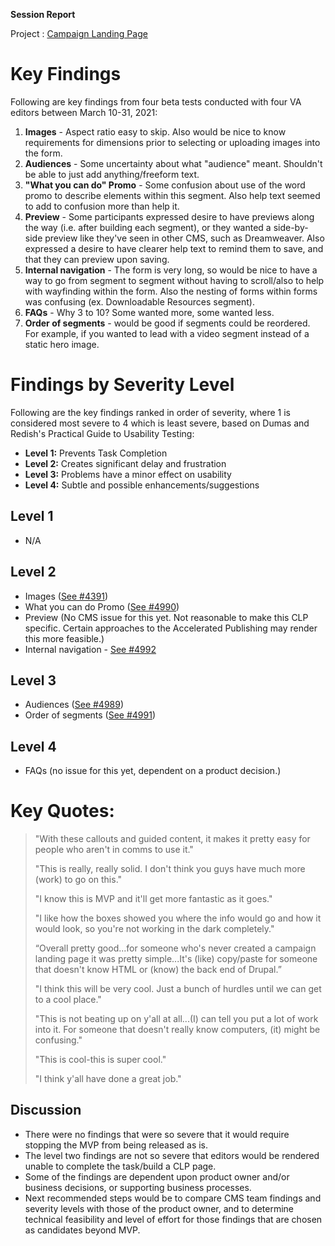 **Session Report**

Project : [Campaign Landing Page](https://github.com/department-of-veterans-affairs/va.gov-team/tree/master/products/content/tier-2-content-IA-and-design/campaign-landing-page-templates)

# Key Findings

Following are key findings from four beta tests conducted with four VA editors between March 10-31, 2021:

1. **Images** - Aspect ratio easy to skip. Also would be nice to know requirements for dimensions prior to selecting or uploading images into the form. 
2. **Audiences** - Some uncertainty about what "audience" meant. Shouldn't be able to just add anything/freeform text. 
3. **"What you can do" Promo** - Some confusion about use of the word promo to describe elements within this segment. Also help text seemed to add to confusion more than help it. 
4. **Preview** - Some participants expressed desire to have previews along the way (i.e. after building each segment), or they wanted a side-by-side preview like they've seen in other CMS, such as Dreamweaver. Also expressed a desire to have clearer help text to remind them to save, and that they can preview upon saving.
5. **Internal navigation** - The form is very long, so would be nice to have a way to go from segment to segment without having to scroll/also to help with wayfinding within the form. Also the nesting of forms within forms was confusing (ex. Downloadable Resources segment). 
6. **FAQs** - Why 3 to 10? Some wanted more, some wanted less. 
7. **Order of segments** - would be good if segments could be reordered. For example, if you wanted to lead with a video segment instead of a static hero image. 

# Findings by Severity Level

Following are the key findings ranked in order of severity, where 1 is considered most severe to 4 which is least severe, based on Dumas and Redish's Practical Guide to Usability Testing: 

* **Level 1:** Prevents Task Completion
* **Level 2:** Creates significant delay and frustration
* **Level 3:** Problems have a minor effect on usability
* **Level 4:** Subtle and possible enhancements/suggestions

## Level 1

* N/A
 
## Level 2

* Images ([See #4391](https://github.com/department-of-veterans-affairs/va.gov-cms/issues/4391))
* What you can do Promo ([See #4990](https://github.com/department-of-veterans-affairs/va.gov-cms/issues/4990))
* Preview (No CMS issue for this yet. Not reasonable to make this CLP specific. Certain approaches to the Accelerated Publishing may render this more feasible.)
* Internal navigation - [See #4992](https://github.com/department-of-veterans-affairs/va.gov-cms/issues/4992)

## Level 3

* Audiences ([See #4989](https://github.com/department-of-veterans-affairs/va.gov-cms/issues/4989))
* Order of segments ([See #4991](https://github.com/department-of-veterans-affairs/va.gov-cms/issues/4991))

## Level 4

* FAQs (no issue for this yet, dependent on a product decision.)

# Key Quotes:

> "With these callouts and guided content, it makes it pretty easy for people who aren't in comms to use it."
> 
> "This is really, really solid. I don't think you guys have much more (work) to go on this."
> 
> "I know this is MVP and it'll get more fantastic as it goes."
> 
> "I like how the boxes showed you where the info would go and how it would look, so you're not working in the dark completely."
> 
> “Overall pretty good...for someone who's never created a campaign landing page it was pretty simple...It's (like) copy/paste for someone that doesn't know HTML or (know) the back end of Drupal.”
> 
> "I think this will be very cool. Just a bunch of hurdles until we can get to a cool place."
> 
> "This is not beating up on y'all at all...(I) can tell you put a lot of work into it. For someone that doesn't really know computers, (it) might be confusing."
> 
> "This is cool-this is super cool."
> 
> "I think y'all have done a great job."


## Discussion

* There were no findings that were so severe that it would require stopping the MVP from being released as is.
* The level two findings are not so severe that editors would be rendered unable to complete the task/build a CLP page.
* Some of the findings are dependent upon product owner and/or business decisions, or supporting business processes.
* Next recommended steps would be to compare CMS team findings and severity levels with those of the product owner, and to determine technical feasibility and level of effort for those findings that are chosen as candidates beyond MVP.
 

